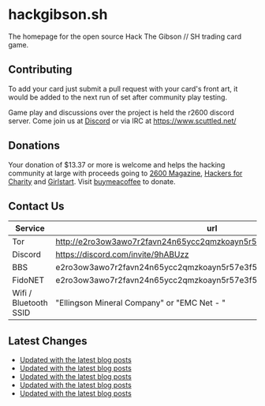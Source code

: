 # hackgibson.sh
The homepage for the open source Hack The Gibson // SH trading card game.


## Contributing

To add your card just submit a pull request with your card's front art, it would be added to the next run of set after community play testing.

Game play and discussions over the project is held the r2600 discord server. Come join us at [Discord](https://discord.com/invite/9hABUzz) or via IRC at https://www.scuttled.net/


## Donations

Your donation of $13.37 or more is welcome and helps the hacking community at large with proceeds going to [2600 Magazine](https://2600.com/), [Hackers for Charity](https://hackersforcharity.org) and [Girlstart](https://girlstart.org).  Visit [buymeacoffee](https://www.buymeacoffee.com/hackgibson.sh) to donate.


## Contact Us

Service | url
-|-
Tor | http://e2ro3ow3awo7r2favn24n65ycc2qmzkoayn5r57e3f56nvjwdcgg32ad.onion
Discord | https://discord.com/invite/9hABUzz
BBS | e2ro3ow3awo7r2favn24n65ycc2qmzkoayn5r57e3f56nvjwdcgg32ad.onion:23
FidoNET | e2ro3ow3awo7r2favn24n65ycc2qmzkoayn5r57e3f56nvjwdcgg32ad.onion:24554
Wifi / Bluetooth SSID | "Ellingson Mineral Company" or "EMC Net - <fidonet address>"

## Latest Changes
<!-- BLOG-POST-LIST:START -->
- [Updated with the latest blog posts](https://github.com/DFW2600/hackgibson.sh/commit/a7b1b9fc0b61e898ae8077013de9ff97587b434b)
- [Updated with the latest blog posts](https://github.com/DFW2600/hackgibson.sh/commit/5aaf9f6c72a1afe9fe5d1778da9bba859f545667)
- [Updated with the latest blog posts](https://github.com/DFW2600/hackgibson.sh/commit/c57bb097438755ec995cfbe2a4a2df163b761bfd)
- [Updated with the latest blog posts](https://github.com/DFW2600/hackgibson.sh/commit/9c6ec49a438f081ff51ffc37a77bfa44aafc9568)
- [Updated with the latest blog posts](https://github.com/DFW2600/hackgibson.sh/commit/b85e20d2cdeece3537fd16ab7d3c8301dbd4d00d)
<!-- BLOG-POST-LIST:END -->
